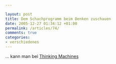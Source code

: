 ```yaml
---

layout: post
title: Dem Schachprogramm beim Denken zuschauen
date: 2005-12-27 01:34:12 +01:00
permalink: /articles/74/
comments: true
categories: 
- verschiedenes
---
```


... kann man bei [Thinking
Machines](http://turbulence.org/spotlight/thinking/chess.html)
